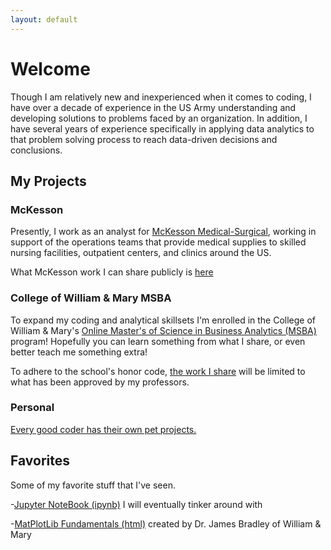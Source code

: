 ```yaml
---
layout: default
---
```

# Welcome

Though I am relatively new and inexperienced when it comes to coding, I have over a decade of experience in the US Army understanding and developing solutions to problems faced by an organization. In addition, I have several years of experience specifically in applying data analytics to that problem solving process to reach data-driven decisions and conclusions.

## My Projects
### McKesson

Presently, I work as an analyst for [McKesson Medical-Surgical](https://mms.mckesson.com/), working in support of the operations teams that provide medical supplies to skilled nursing facilities, outpatient centers, and clinics around the US. 

What McKesson work I can share publicly is [here](/mckesson/index.md)

### College of William & Mary MSBA

To expand my coding and analytical skillsets I'm enrolled in the College of William & Mary's [Online Master's of Science in Business Analytics (MSBA)](https://online.mason.wm.edu/msba) program! Hopefully you can learn something from what I share, or even better teach me something extra!

To adhere to the school's honor code, [the work I share](/MSBA/index.md) will be limited to what has been approved by my professors. 

### Personal 

[Every good coder has their own pet projects.](/personal/index.md)

## Favorites
Some of my favorite stuff that I've seen.

-[Jupyter NoteBook (ipynb)](GitHub.ipynb) I will eventually tinker around with

-[MatPlotLib Fundamentals (html)](BasicGraphAssignment.html) created by Dr. James Bradley of William & Mary
